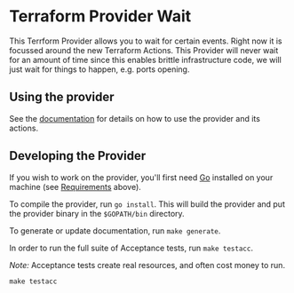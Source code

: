 # Terraform Provider Wait

This Terrform Provider allows you to wait for certain events. Right now it is focussed around the new Terraform Actions.
This Provider will never wait for an amount of time since this enables brittle infrastructure code, we will just wait for things to happen, e.g. ports opening.

## Using the provider


See the [documentation](./docs/index.md) for details on how to use the provider and its actions.


## Developing the Provider

If you wish to work on the provider, you'll first need [Go](http://www.golang.org) installed on your machine (see [Requirements](#requirements) above).

To compile the provider, run `go install`. This will build the provider and put the provider binary in the `$GOPATH/bin` directory.

To generate or update documentation, run `make generate`.

In order to run the full suite of Acceptance tests, run `make testacc`.

*Note:* Acceptance tests create real resources, and often cost money to run.

```shell
make testacc
```
